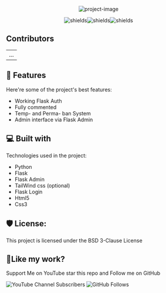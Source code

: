 <p align="center"><img src="https://socialify.git.ci/the13joker1/Flask-Auth/image?description=1&amp;language=1&amp;name=1&amp;owner=1&amp;stargazers=1&amp;theme=Light" alt="project-image"></p>

<p align="center"><img src="https://img.shields.io/github/created-at/the13joker1/Flask-Auth" alt="shields"><img src="https://img.shields.io/github/release-date/the13joker1/Flask-Auth" alt="shields"><img src="https://img.shields.io/twitch/status/the_13joker1" alt="shields"></p>

<h2>Contributors</h2>

<!-- ALL-CONTRIBUTORS-LIST:START - Do not remove or modify this section -->
<!-- prettier-ignore-start -->
<!-- markdownlint-disable -->
<table>
<tr>
  <td align="center">...</td>
</tr>
</table>
<!-- markdownlint-restore -->
<!-- prettier-ignore-end -->
<!-- ALL-CONTRIBUTORS-LIST:END -->

  
  
<h2>🧐 Features</h2>

Here're some of the project's best features:

*   Working Flask Auth
*   Fully commented
*   Temp- and Perma- ban System
*   Admin interface via Flask Admin

  
  
<h2>💻 Built with</h2>

Technologies used in the project:

*   Python
*   Flask
*   Flask Admin
*   TailWind css (optional)
*   Flask Login
*   Html5
*   Css3

<h2>🛡️ License:</h2>

This project is licensed under the BSD 3-Clause License

<h2>💖Like my work?</h2>

Support Me on YouTube star this repo and Follow me on GitHub<p>![YouTube Channel Subscribers](https://img.shields.io/youtube/channel/subscribers/UC2M-hFOz2rrEd24ARg9Tutg) ![GitHub Follows](https://img.shields.io/github/followers/the13joker1)</p>
